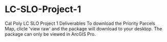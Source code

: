 # LC-SLO-Project-1
Cal Poly LC SLO Project 1 Deliverables
To download the Priority Parcels Map, clicle 'view raw' and the package will download to your desktop. The package can only be viewed in ArcGIS Pro. 
